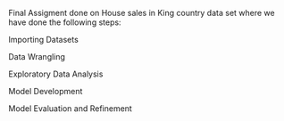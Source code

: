Final Assigment done on House sales in King country data set where we have done the following steps:

Importing Datasets

Data Wrangling

Exploratory Data Analysis

Model Development

Model Evaluation and Refinement
